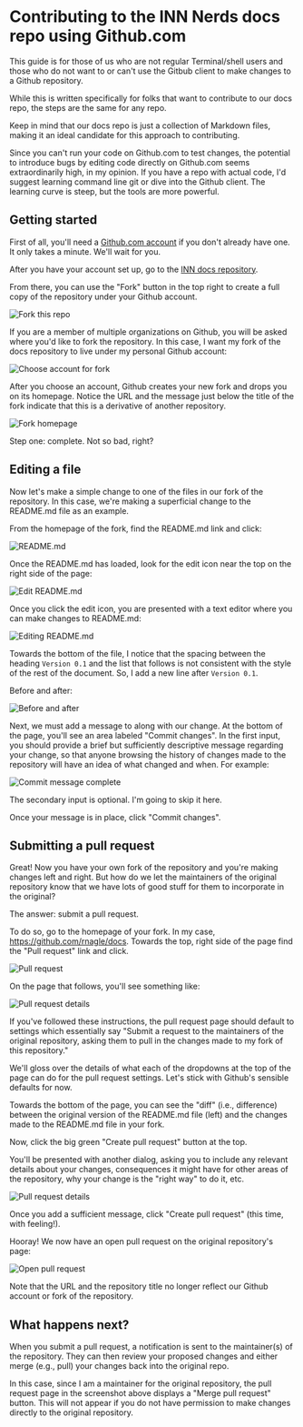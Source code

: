 # Contributing to the INN Nerds docs repo using Github.com

This guide is for those of us who are not regular Terminal/shell users and those who do not want to or can't use the Gitbub client to make changes to a Github repository.

While this is written specifically for folks that want to contribute to our docs repo, the steps are the same for any repo.

Keep in mind that our docs repo is just a collection of Markdown files, making it an ideal candidate for this approach to contributing.

Since you can't run your code on Github.com to test changes, the potential to introduce bugs by editing code directly on Github.com seems extraordinarily high, in my opinion. If you have a repo with actual code, I'd suggest learning command line git or dive into the Github client. The learning curve is steep, but the tools are more powerful.

## Getting started

First of all, you'll need a [Github.com account](https://github.com/join) if you don't already have one. It only takes a minute. We'll wait for you.

After you have your account set up, go to the [INN docs repository](https://github.com/INN/docs).

From there, you can use the "Fork" button in the top right to create a full copy of the repository under your Github account.

![Fork this repo](http://assets.apps.inn.org/github-tutorial/fork-this-repo.png)

If you are a member of multiple organizations on Github, you will be asked where you'd like to fork the repository. In this case, I want my fork of the docs repository to live under my personal Github account:

![Choose account for fork](http://assets.apps.inn.org/github-tutorial/choose-account-for-fork.png)

After you choose an account, Github creates your new fork and drops you on its homepage. Notice the URL and the message just below the title of the fork indicate that this is a derivative of another repository.

![Fork homepage](http://assets.apps.inn.org/github-tutorial/after-fork.png)

Step one: complete. Not so bad, right?

## Editing a file

Now let's make a simple change to one of the files in our fork of the repository. In this case, we're making a superficial change to the README.md file as an example.

From the homepage of the fork, find the README.md link and click:

![README.md](http://assets.apps.inn.org/github-tutorial/readme.png)

Once the README.md has loaded, look for the edit icon near the top on the right side of the page:

![Edit README.md](http://assets.apps.inn.org/github-tutorial/edit-readme.png)

Once you click the edit icon, you are presented with a text editor where you can make changes to README.md:

![Editing README.md](http://assets.apps.inn.org/github-tutorial/editing-readme.png)

Towards the bottom of the file, I notice that the spacing between the heading `Version 0.1` and the list that follows is not consistent with the style of the rest of the document. So, I add a new line after `Version 0.1`.

Before and after:

![Before and after](http://assets.apps.inn.org/github-tutorial/before-and-after.png)

Next, we must add a message to along with our change. At the bottom of the page, you'll see an area labeled "Commit changes". In the first input, you should provide a brief but sufficiently descriptive message regarding your change, so that anyone browsing the history of changes made to the repository will have an idea of what changed and when. For example:

![Commit message complete](http://assets.apps.inn.org/github-tutorial/commit-message-complete.png)

The secondary input is optional. I'm going to skip it here.

Once your message is in place, click "Commit changes".

## Submitting a pull request

Great! Now you have your own fork of the repository and you're making changes left and right. But how do we let the maintainers of the original repository know that we have lots of good stuff for them to incorporate in the original?

The answer: submit a pull request.

To do so, go to the homepage of your fork. In my case, https://github.com/rnagle/docs. Towards the top, right side of the page find the "Pull request" link and click.

![Pull request](http://assets.apps.inn.org/github-tutorial/pull-request.png)

On the page that follows, you'll see something like:

![Pull request details](http://assets.apps.inn.org/github-tutorial/pull-request-details.png)

If you've followed these instructions, the pull request page should default to settings which essentially say "Submit a request to the maintainers of the original repository, asking them to pull in the changes made to my fork of this repository."

We'll gloss over the details of what each of the dropdowns at the top of the page can do for the pull request settings. Let's stick with Github's sensible defaults for now.

Towards the bottom of the page, you can see the "diff" (i.e., difference) between the original version of the README.md file (left) and the changes made to the README.md file in your fork.

Now, click the big green "Create pull request" button at the top.

You'll be presented with another dialog, asking you to include any relevant details about your changes, consequences it might have for other areas of the repository, why your change is the "right way" to do it, etc.

![Pull request details](http://assets.apps.inn.org/github-tutorial/pull-request-message.png)

Once you add a sufficient message, click "Create pull request" (this time, with feeling!).

Hooray! We now have an open pull request on the original repository's page:

![Open pull request](http://assets.apps.inn.org/github-tutorial/open-pull-request.png)

Note that the URL and the repository title no longer reflect our Github account or fork of the repository.

## What happens next?

When you submit a pull request, a notification is sent to the maintainer(s) of the repository. They can then review your proposed changes and either merge (e.g., pull) your changes back into the original repo.

In this case, since I am a maintainer for the original repository, the pull request page in the screenshot above displays a "Merge pull request" button. This will not appear if you do not have permission to make changes directly to the original repository.
